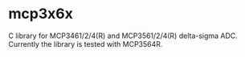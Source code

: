# mcp3x6x
C library for MCP3461/2/4(R) and MCP3561/2/4(R) delta-sigma ADC.
Currently the library is tested with MCP3564R.
